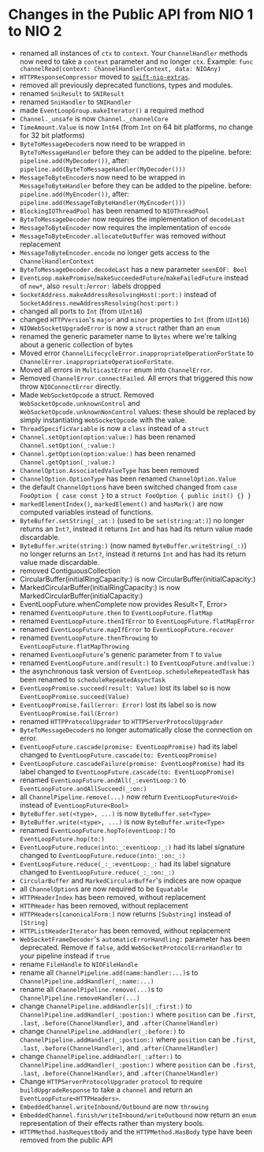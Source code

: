 # Changes in the Public API from NIO 1 to NIO 2

- renamed all instances of `ctx` to `context`. Your `ChannelHandler` methods now
  need to take a `context` parameter and no longer `ctx`. Example: `func channelRead(context: ChannelHandlerContext, data: NIOAny)`
- `HTTPResponseCompressor` moved to [`swift-nio-extras`](https://github.com/apple/swift-nio-extras).
- removed all previously deprecated functions, types and modules.
- renamed `SniResult` to `SNIResult`
- renamed `SniHandler` to `SNIHandler`
- made `EventLoopGroup.makeIterator()` a required method
- `Channel._unsafe` is now `Channel._channelCore`
- `TimeAmount.Value` is now `Int64` (from `Int` on 64 bit platforms, no change
  for 32 bit platforms)
- `ByteToMessageDecoder`s now need to be wrapped in `ByteToMessageHandler`
  before they can be added to the pipeline.
  before: `pipeline.add(MyDecoder())`, after: `pipeline.add(ByteToMessageHandler(MyDecoder()))`
- `MessageToByteEncoder`s now need to be wrapped in `MessageToByteHandler`
  before they can be added to the pipeline.
  before: `pipeline.add(MyEncoder())`, after: `pipeline.add(MessageToByteHandler(MyEncoder()))`
- `BlockingIOThreadPool` has been renamed to `NIOThreadPool`
- `ByteToMessageDecoder` now requires the implementation of `decodeLast`
- `MessageToByteEncoder` now requires the implementation of `encode`
- `MessageToByteEncoder.allocateOutBuffer` was removed without replacement
- `MessageToByteEncoder.encode` no longer gets access to the `ChannelHandlerContext`
- `ByteToMessageDecoder.decodeLast` has a new parameter `seenEOF: Bool`
- `EventLoop.makePromise`/`makeSucceededFuture`/`makeFailedFuture` instead of `new*`, also `result:`/`error:` labels dropped
- `SocketAddress.makeAddressResolvingHost(:port:)` instead of
  `SocketAddress.newAddressResolving(host:port:)`
- changed all ports to `Int` (from `UInt16`)
- changed `HTTPVersion`'s `major` and `minor` properties to `Int` (from `UInt16`)
- `NIOWebSocketUpgradeError` is now a `struct` rather than an `enum`
- renamed the generic parameter name to `Bytes` where we're talking about a
  generic collection of bytes
- Moved error `ChannelLifecycleError.inappropriateOperationForState` to `ChannelError.inappropriateOperationForState`.
- Moved all errors in `MulticastError` enum into `ChannelError`.
- Removed `ChannelError.connectFailed`. All errors that triggered this now throw `NIOConnectError` directly.
- Made `WebSocketOpcode` a struct. Removed `WebSocketOpcode.unknownControl` and
  `WebSocketOpcode.unknownNonControl` values: these should be replaced by
  simply instantiating `WebSocketOpcode` with the value.
- `ThreadSpecificVariable` is now a `class` instead of a `struct`
- `Channel.setOption(option:value:)` has been renamed `Channel.setOption(_:value:)`
- `Channel.getOption(option:value:)` has been renamed `Channel.getOption(_:value:)`
- `ChannelOption.AssociatedValueType` has been removed
- `ChannelOption.OptionType` has been renamed `ChannelOption.Value`
- the default `ChannelOption`s have been switched changed from `case FooOption { case const }` to a `struct FooOption { public init() {} }`
- `markedElementIndex()`, `markedElement()` and `hasMark()` are now computed variables instead of functions.
- `ByteBuffer.setString(_:at:)` (used to be `set(string:at:)`) no longer returns an `Int?`, instead it
  returns `Int` and has had its return value made discardable.
- `ByteBuffer.write(string:)` (now named `ByteBuffer.writeString(_:)`) no longer returns an `Int?`, instead it
  returns `Int` and has had its return value made discardable.
- removed ContiguousCollection
- CircularBuffer(initialRingCapacity:) is now CircularBuffer(initialCapacity:)
- MarkedCircularBuffer(initialRingCapacity:) is now MarkedCircularBuffer(initialCapacity:)
- EventLoopFuture.whenComplete now provides Result<T, Error>
- renamed `EventLoopFuture.then` to `EventLoopFuture.flatMap`
- renamed `EventLoopFuture.thenIfError` to `EventLoopFuture.flatMapError`
- renamed `EventLoopFuture.mapIfError` to `EventLoopFuture.recover`
- renamed `EventLoopFuture.thenThrowing` to `EventLoopFuture.flatMapThrowing`
- renamed `EventLoopFuture`'s generic parameter from `T` to `Value`
- renamed `EventLoopFuture.and(result:)` to `EventLoopFuture.and(value:)`
- the asynchronous task version of `EventLoop.scheduleRepeatedTask` has been renamed to `scheduleRepeatedAsyncTask`
- `EventLoopPromise.succeed(result: Value)` lost its label so is now `EventLoopPromise.succeed(Value)`
- `EventLoopPromise.fail(error: Error)` lost its label so is now `EventLoopPromise.fail(Error)`
- renamed `HTTPProtocolUpgrader` to `HTTPServerProtocolUpgrader`
- `ByteToMessageDecoder`s no longer automatically close the connection on error.
- `EventLoopFuture.cascade(promise: EventLoopPromise)` had its label changed to `EventLoopFuture.cascade(to: EventLoopPromise)`
- `EventLoopFuture.cascadeFailure(promise: EventLoopPromise)` had its label changed to `EventLoopFuture.cascade(to: EventLoopPromise)`
- renamed `EventLoopFuture.andAll(_:eventLoop:)` to `EventLoopFuture.andAllSucceed(_:on:)`
- all `ChannelPipeline.remove(...)` now return `EventLoopFuture<Void>` instead of `EventLoopFuture<Bool>`
- `ByteBuffer.set(<type>, ...)` is now `ByteBuffer.set<Type>`
- `ByteBuffer.write(<type>, ...)` is now `ByteBuffer.write<Type>`
- renamed `EventLoopFuture.hopTo(eventLoop:)` to `EventLoopFuture.hop(to:)`
- `EventLoopFuture.reduce(into:_:eventLoop:_:)` had its label signature changed to `EventLoopFuture.reduce(into:_:on:_:)`
- `EventLoopFuture.reduce(_:_:eventLoop:_:` had its label signature changed to `EventLoopFuture.reduce(_:_:on:_:)`
- `CircularBuffer` and `MarkedCircularBuffer`'s indices are now opaque
- all `ChannelOption`s are now required to be  `Equatable`
- `HTTPHeaderIndex` has been removed, without replacement
- `HTTPHeader` has been removed, without replacement
- `HTTPHeaders[canonicalForm:]` now returns `[Substring]` instead of `[String]`
- `HTTPListHeaderIterator` has been removed, without replacement
- `WebSocketFrameDecoder`'s `automaticErrorHandling:` parameter has been deprecated. Remove if `false`, add `WebSocketProtocolErrorHandler` to your pipeline instead if `true`
- rename `FileHandle` to `NIOFileHandle`
- rename all `ChannelPipeline.add(name:handler:...)`s to `ChannelPipeline.addHandler(_:name:...)`
- rename all `ChannelPipeline.remove(...)`s to `ChannelPipeline.removeHandler(...)`
- change `ChannelPipeline.addHandler[s](_:first:)` to  `ChannelPipeline.addHandler(_:postion:)` where `position` can be `.first`, `.last`, `.before(ChannelHandler)`, and `.after(ChannelHandler)`
- change  `ChannelPipeline.addHandler(_:before:)` to  `ChannelPipeline.addHandler(_:postion:)` where `position` can be `.first`, `.last`, `.before(ChannelHandler)`, and `.after(ChannelHandler)`
- change  `ChannelPipeline.addHandler(_:after:)` to  `ChannelPipeline.addHandler(_:postion:)` where `position` can be `.first`, `.last`, `.before(ChannelHandler)`, and `.after(ChannelHandler)`
- Change `HTTPServerProtocolUpgrader` `protocol` to require `buildUpgradeResponse` to take a `channel` and return an `EventLoopFuture<HTTPHeaders>`.
- `EmbeddedChannel.writeInbound/Outbound` are now `throwing`
- `EmbeddedChannel.finish/writeInbound/writeOutbound` now return an `enum` representation of their effects rather than mystery bools.
- `HTTPMethod.hasRequestBody` and the `HTTPMethod.HasBody` type have been removed from the public API
